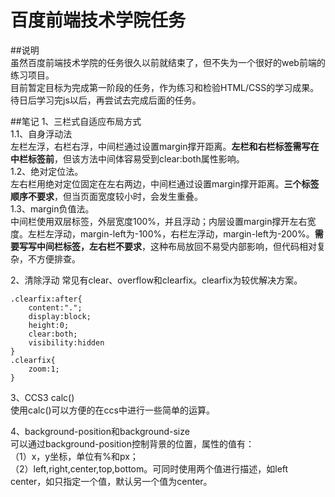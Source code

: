 # 百度前端技术学院任务  

##说明  
虽然百度前端技术学院的任务很久以前就结束了，但不失为一个很好的web前端的练习项目。  
目前暂定目标为完成第一阶段的任务，作为练习和检验HTML/CSS的学习成果。  
待日后学习完js以后，再尝试去完成后面的任务。  

##笔记
1、三栏式自适应布局方式  
1.1、自身浮动法  
左栏左浮，右栏右浮，中间栏通过设置margin撑开距离。**左栏和右栏标签需写在中栏标签前**，但该方法中间体容易受到clear:both属性影响。  
1.2、绝对定位法。  
左右栏用绝对定位固定在左右两边，中间栏通过设置margin撑开距离。**三个标签顺序不要求**，但当页面宽度较小时，会发生重叠。  
1.3、margin负值法。  
中间栏使用双层标签，外层宽度100%，并且浮动；内层设置margin撑开左右宽度。左栏左浮动，margin-left为-100%，右栏左浮动，margin-left为-200%。**需要写写中间栏标签，左右栏不要求**，这种布局放回不易受内部影响，但代码相对复杂，不方便排查。  

2、清除浮动
常见有clear、overflow和clearfix。clearfix为较优解决方案。  
```$xslt
.clearfix:after{
    content:".";
    display:block;
    height:0;
    clear:both;
    visibility:hidden
}
.clearfix{
    zoom:1;
}
```  
  
3、CCS3 calc()  
使用calc()可以方便的在ccs中进行一些简单的运算。  

4、background-position和background-size  
可以通过background-position控制背景的位置，属性的值有：  
（1）x，y坐标，单位有%和px；  
（2）left,right,center,top,bottom。可同时使用两个值进行描述，如left center，如只指定一个值，默认另一个值为center。
